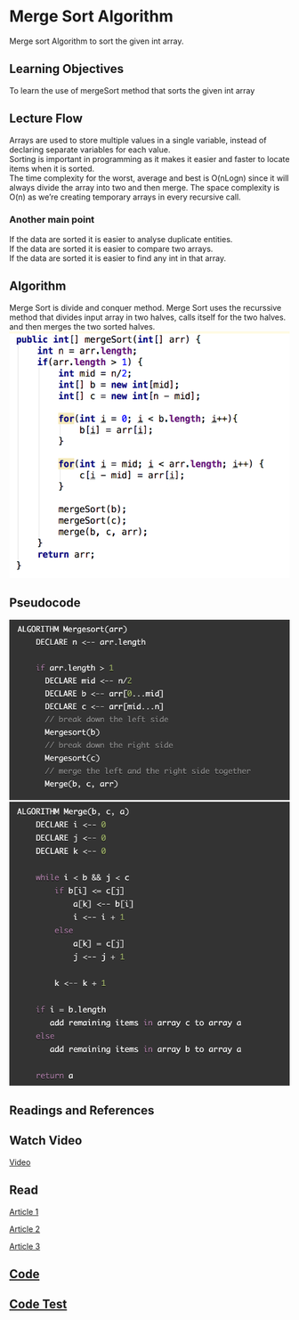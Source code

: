 # Merge Sort Algorithm
Merge sort Algorithm to sort the given int array.

## Learning Objectives
To learn the use of mergeSort method that sorts the given int array

## Lecture Flow
Arrays are used to store multiple values in a single variable, instead of declaring separate variables for each value. <br/>
Sorting is important in programming as it makes it  easier and faster to locate items when it is sorted. <br/>
The time complexity for the worst, average and best is O(nLogn) since it will always divide the array into two and then merge.
The space complexity is O(n) as we’re creating temporary arrays in every recursive call.
   
### Another main point
If the data are sorted it is easier to analyse duplicate entities. <br/>
If the data are sorted it is easier to compare two arrays. <br/>
If the data are sorted it is easier to find any int in that array. <br/>

## Algorithm
Merge Sort is divide and conquer method. Merge Sort uses the recurssive method that divides input array in two halves, calls itself for the two halves. and then merges the two sorted halves.
![code snippet](../../../assets/mergeSort/codeSnip.png)

## Pseudocode
![Pseudocode](../../../assets/mergeSort/pseudocode1.png) <br/>
![Pseudocode](../../../assets/mergeSort/pseudocode2.png) <br/>


## Readings and References
## Watch Video
[Video](https://www.youtube.com/watch?v=TzeBrDU-JaY)

## Read
[Article 1](https://www.geeksforgeeks.org/merge-sort/)

[Article 2](https://howtodoinjava.com/algorithm/merge-sort-java-example/)

[Article 3](https://algs4.cs.princeton.edu/22mergesort/)

## [Code](/Users/kusshres/codefellows/401/data-structures-and-algorithms/401-code-challenges/src/main/java/mergeSort/MergeSort.java)
## [Code Test](/Users/kusshres/codefellows/401/data-structures-and-algorithms/401-code-challenges/src/test/java/mergeSort/MergeSortTest.java)
